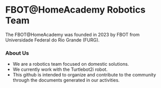 # FBOT@HomeAcademy Robotics Team

The FBOT@HomeAcademy was founded in 2023 by FBOT from Universidade Federal do Rio Grande (FURG).

### About Us

- We are a robotics team focused on domestic solutions.
- We currently work with the Turtlebot2i robot.
- This github is intended to organize and contribute to the community through the documents generated in our activities.
